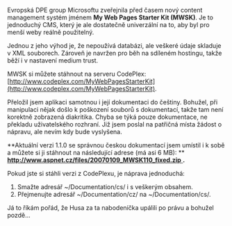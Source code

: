 <!-- dcterms:identifier = aspnetcz#132 -->
<!-- dcterms:title = My web pages starter kit - jednoduchý CMS v češtině -->
<!-- dcterms:abstract = K dispozici je nová verze jednoduchého, ale schopného, CMS jménem "My web pages starter kit". Lokalizoval jsem aplikaci do češtiny. Pokud jste si ji už stáhli a zlobí vám diakritika, návod najdete v článku. -->
<!-- np9:categoryId = 7 -->
<!-- x4w:category = Software -->
<!-- np9:authorId = 1 -->
<!-- np9:authorEmail = michal.valasek@altairis.cz -->
<!-- dcterms:creator = Michal Altair Valášek -->
<!-- dcterms:created = 2007-01-09T20:55:48.173+01:00 -->
<!-- dcterms:dateAccepted = 2007-01-09T20:55:48.173+01:00 -->

Evropská DPE group Microsoftu zveřejnila před časem nový content management systém jménem **My Web Pages Starter Kit (MWSK)**. Je to jednoduchý CMS, který je ale dostatečně univerzální na to, aby byl pro menší weby reálně použitelný. 

Jednou z jeho výhod je, že nepoužívá databázi, ale veškeré údaje skladuje v XML souborech. Zároveň je navržen pro běh na sdíleném hostingu, takže běží i v nastavení medium trust.

MWSK si můžete stáhnout na serveru CodePlex: [http://www.codeplex.com/MyWebPagesStarterKit](http://www.codeplex.com/MyWebPagesStarterKit).

Přeložil jsem aplikaci samotnou i její dokumentaci do češtiny. Bohužel, při manipulaci nějak došlo k poškození souborů s dokumentací, takže tam není korektně zobrazená diakritika. Chyba se týká pouze dokumentace, ne překladu uživatelského rozhraní. Již jsem poslal na patřičná místa žádost o nápravu, ale nevím kdy bude vyslyšena.

 **Aktuální verzi 1.1.0 se správnou českou dokumentací jsem umístil i k sobě a můžete si ji stáhnout na následující adrese (má asi 6 MB): ** [ **http://www.aspnet.cz/files/20070109_MWSK110_fixed.zip** ](/files/20070109_MWSK110_fixed.zip) **.** 

Pokud jste si stáhli verzi z CodePlexu, je náprava jednoduchá:

1.  Smažte adresář ~/Documentation/cs/ i s veškerým obsahem.
2.  Přejmenujte adresář ~/Documentation/cz/ na ~/Documentation/cs/. 

Já to říkám pořád, že Husa za ta nabodeníčka upálili po právu a bohužel pozdě...